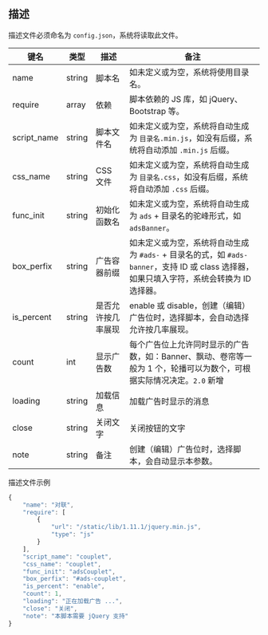 ## 描述

描述文件必须命名为 `config.json`，系统将读取此文件。

| 键名 | 类型 | 描述 | 备注
| - | - | - | - |
| name | string | 脚本名 | 如未定义或为空，系统将使用目录名。 |
| require | array | 依赖 | 脚本依赖的 JS 库，如 jQuery、Bootstrap 等。 |
| script_name | string | 脚本文件名 | 如未定义或为空，系统将自动生成为 `目录名.min.js`，如没有后缀，系统将自动添加 `.min.js` 后缀。 |
| css_name | string | CSS 文件 | 如未定义或为空，系统将自动生成为 `目录名.css`，如没有后缀，系统将自动添加 `.css` 后缀。 |
| func_init | string | 初始化函数名 | 如未定义或为空，系统将自动生成为 `ads` + 目录名的驼峰形式，如 `adsBanner`。 |
| box_perfix | string | 广告容器前缀 | 如未定义或为空，系统将自动生成为 `#ads-` + 目录名的式，如 `#ads-banner`，支持 ID 或 class 选择器，如果只填入字符，系统会转换为 ID 选择器。 |
| is_percent | string | 是否允许按几率展现 | enable 或 disable，创建（编辑）广告位时，选择脚本，会自动选择允许按几率展现。|
| count | int | 显示广告数 | 每个广告位上允许同时显示的广告数，如：Banner、飘动、卷帘等一般为 1 个，轮播可以为数个，可根据实际情况决定。`2.0` 新增 |
| loading | string | 加载信息 | 加载广告时显示的消息 |
| close | string | 关闭文字 | 关闭按钮的文字 |
| note | string | 备注 | 创建（编辑）广告位时，选择脚本，会自动显示本参数。 |


描述文件示例

``` javascript
{
    "name": "对联",
    "require": [
        {
            "url": "/static/lib/1.11.1/jquery.min.js",
            "type": "js"
        }
    ],
    "script_name": "couplet",
    "css_name": "couplet",
    "func_init": "adsCouplet",
    "box_perfix": "#ads-couplet",
    "is_percent": "enable",
    "count": 1,
    "loading": "正在加载广告 ...",
    "close": "关闭",
    "note": "本脚本需要 jQuery 支持"
}
```